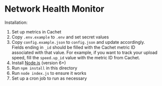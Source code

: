 # Network Health Monitor

Installation:

1. Set up metrics in Cachet
2. Copy `.env.example` to `.env` and set secret values 
3. Copy `config.example.json` to `config.json` and update accordingly. Fields ending in `_id`
   should be filled with the Cachet metric ID associated with that value. For example, if you
   want to track your upload speed, fill the `speed.up_id` value with the metric ID from Cachet.
4. Install [Node.js](https://nodejs.org/en/) (version 6+)
5. Run `npm install` in this directory
6. Run `node index.js` to ensure it works
7. Set up a cron job to run as necessary